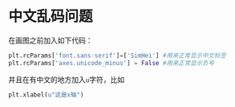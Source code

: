 # 中文乱码问题
在画图之前加入如下代码：
```python
plt.rcParams['font.sans-serif']=['SimHei'] #用来正常显示中文标签
plt.rcParams['axes.unicode_minus'] = False #用来正常显示负号
```
并且在有中文的地方加入`u`字符，比如
```python
plt.xlabel(u"这是x轴")
```
